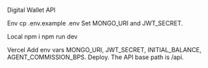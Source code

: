 Digital Wallet API

Env
cp .env.example .env
Set MONGO_URI and JWT_SECRET.

Local
npm i
npm run dev

Vercel
Add env vars MONGO_URI, JWT_SECRET, INITIAL_BALANCE, AGENT_COMMISSION_BPS.
Deploy. The API base path is /api.
